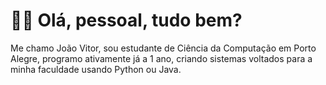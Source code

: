 # 👋🏻 Olá, pessoal, tudo bem?

Me chamo João Vitor, sou estudante de Ciência da Computação em Porto Alegre, programo ativamente já a 1 ano, criando sistemas voltados para a minha faculdade usando Python ou Java.
      
